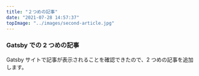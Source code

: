 ```yaml
---
title: "２つめの記事"
date: "2021-07-28 14:57:37"
topImage: "../images/second-article.jpg"
---
```


### Gatsby での 2 つめの記事

Gatsby サイトで記事が表示されることを確認できたので、2 つめの記事を追加します。
